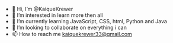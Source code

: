 - 👋 Hi, I’m @KaiqueKrewer
- 👀 I’m interested in learn more then all
- 🌱 I’m currently learning JavaScript, CSS, html, Python and Java
- 💞️ I’m looking to collaborate on everything i can
- 📫 How to reach me kaiquekrewer33@gmail.com


<!---
KaiqueKrewer/KaiqueKrewer is a ✨ special ✨ repository because its `README.md` (this file) appears on your GitHub profile.
You can click the Preview link to take a look at your changes.
--->

